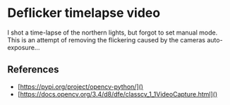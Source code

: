 # Deflicker timelapse video

I shot a time-lapse of the northern lights, but forgot to set manual mode. This is an attempt of removing the flickering caused by the cameras auto-exposure...

## References

- [https://pypi.org/project/opencv-python/]()
- [https://docs.opencv.org/3.4/d8/dfe/classcv_1_1VideoCapture.html]()

